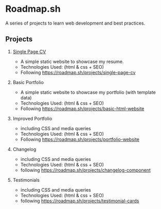 # Roadmap.sh

A series of projects to learn web development and best practices.

## Projects

1. [Single Page CV](singlepage-cv)

   -  A simple static website to showcase my resume.
   -  Technologies Used: (html & css + SEO)
   -  Following https://roadmap.sh/projects/single-page-cv

2. Basic Portfolio

   -  A simple static website to showcase my portfolio (with template data)
   -  Technologies Used: (html & css + SEO)
   -  Following https://roadmap.sh/projects/basic-html-website

3. Improved Portfolio

   -  including CSS and media queries
   -  Technologies Used: (html & css + SEO)
   -  Following https://roadmap.sh/projects/portfolio-website

4. Changelog

   -  including CSS and media queries
   -  Technologies Used: (html & css + SEO)
   -  following https://roadmap.sh/projects/changelog-component

5. Testimonials
   -  including CSS and media queries
   -  Technologies Used: (html & css + SEO)
   -  following https://roadmap.sh/projects/testimonial-cards
